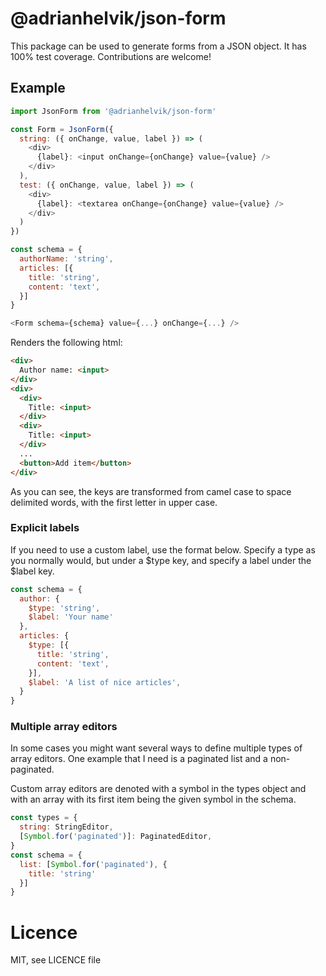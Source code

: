 # @adrianhelvik/json-form
This package can be used to generate forms from a JSON object.
It has 100% test coverage. Contributions are welcome!

## Example

```javascript
import JsonForm from '@adrianhelvik/json-form'

const Form = JsonForm({
  string: ({ onChange, value, label }) => (
    <div>
      {label}: <input onChange={onChange} value={value} />
    </div>
  ),
  test: ({ onChange, value, label }) => (
    <div>
      {label}: <textarea onChange={onChange} value={value} />
    </div>
  )
})

const schema = {
  authorName: 'string',
  articles: [{
    title: 'string',
    content: 'text',
  }]
}

<Form schema={schema} value={...} onChange={...} />
```

Renders the following html:

```html
<div>
  Author name: <input>
</div>
<div>
  <div>
    Title: <input>
  </div>
  <div>
    Title: <input>
  </div>
  ...
  <button>Add item</button>
</div>
```

As you can see, the keys are transformed from camel case to
space delimited words, with the first letter in upper case.

### Explicit labels

If you need to use a custom label, use the format below.
Specify a type as you normally would, but under a $type
key, and specify a label under the $label key.

```javascript
const schema = {
  author: {
    $type: 'string',
    $label: 'Your name'
  },
  articles: {
    $type: [{
      title: 'string',
      content: 'text',
    }],
    $label: 'A list of nice articles',
  }
}
```

### Multiple array editors

In some cases you might want several ways to define multiple
types of array editors. One example that I need is a paginated
list and a non-paginated.

Custom array editors are denoted with a symbol in the types
object and with an array with its first item being the given
symbol in the schema.

```javascript
const types = {
  string: StringEditor,
  [Symbol.for('paginated')]: PaginatedEditor,
}
const schema = {
  list: [Symbol.for('paginated'), {
    title: 'string'
  }]
}
```

# Licence
MIT, see LICENCE file
